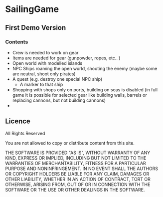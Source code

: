 # SailingGame



## First Demo Version 

### Contents

- Crew is needed to work on gear
- Items are needed for gear (gunpowder, ropes, etc.. )
- Open world with modelled islands
- NPC Ships roaming the open world, shooting the enemy (maybe some are neutral, shoot only pirates)
- A quest (e.g. destroy one special NPC ship)
  - A marker to that ship
- Shopping with shops only on ports, building on seas is disabled (in full game it is possible for selected gear like building walls, barrels or replacing cannons, but not building cannons)
- 

## Licence

All Rights Reserved

You are not allowed to copy or distribute content from this site.

THE SOFTWARE IS PROVIDED "AS IS", WITHOUT WARRANTY OF ANY KIND, EXPRESS OR
IMPLIED, INCLUDING BUT NOT LIMITED TO THE WARRANTIES OF MERCHANTABILITY,
FITNESS FOR A PARTICULAR PURPOSE AND NONINFRINGEMENT. IN NO EVENT SHALL THE
AUTHORS OR COPYRIGHT HOLDERS BE LIABLE FOR ANY CLAIM, DAMAGES OR OTHER
LIABILITY, WHETHER IN AN ACTION OF CONTRACT, TORT OR OTHERWISE, ARISING FROM,
OUT OF OR IN CONNECTION WITH THE SOFTWARE OR THE USE OR OTHER DEALINGS IN
THE SOFTWARE.